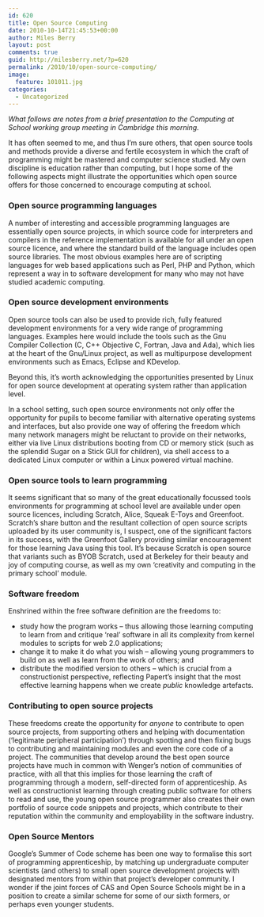 ```yaml
---
id: 620
title: Open Source Computing
date: 2010-10-14T21:45:53+00:00
author: Miles Berry
layout: post 
comments: true
guid: http://milesberry.net/?p=620
permalink: /2010/10/open-source-computing/
image:
  feature: 101011.jpg
categories:
  - Uncategorized
---
```

<p class="rteindent1">
  <em>What follows are notes from a brief presentation to the Computing at School working group meeting in Cambridge this morning.</em>
</p>

It has often seemed to me, and thus I’m sure others, that open source tools and methods provide a diverse and fertile ecosystem in which the craft of programming might be mastered and computer science studied. My own discipline is education rather than computing, but I hope some of the following aspects might illustrate the opportunities which open source offers for those concerned to encourage computing at school. <!--more-->

<!--break-->

### Open source programming languages

A number of interesting and accessible programming languages are essentially open source projects, in which source code for interpreters and compilers in the reference implementation is available for all under an open source licence, and where the standard build of the language includes open source libraries. The most obvious examples here are of scripting languages for web based applications such as Perl, PHP and Python, which represent a way in to software development for many who may not have studied academic computing.

### Open source development environments

Open source tools can also be used to provide rich, fully featured development environments for a very wide range of programming languages. Examples here would include the tools such as the Gnu Compiler Collection (C, C++ Objective C, Fortran, Java and Ada), which lies at the heart of the Gnu/Linux project, as well as multipurpose development environments such as Emacs, Eclipse and KDevelop.

Beyond this, it’s worth acknowledging the opportunities presented by Linux for open source development at operating system rather than application level.

In a school setting, such open source environments not only offer the opportunity for pupils to become familiar with alternative operating systems and interfaces, but also provide one way of offering the freedom which many network managers might be reluctant to provide on their networks, either via live Linux distributions booting from CD or memory stick (such as the splendid Sugar on a Stick GUI for children), via shell access to a dedicated Linux computer or within a Linux powered virtual machine.

### Open source tools to learn programming

It seems significant that so many of the great educationally focussed tools environments for programming at school level are available under open source licences, including Scratch, Alice, Squeak E-Toys and Greenfoot. Scratch’s share button and the resultant collection of open source scripts uploaded by its user community is, I suspect, one of the significant factors in its success, with the Greenfoot Gallery providing similar encouragement for those learning Java using this tool. It’s because Scratch is open source that variants such as BYOB Scratch, used at Berkeley for their beauty and joy of computing course, as well as my own ‘creativity and computing in the primary school’ module.

### Software freedom

Enshrined within the free software definition are the freedoms to:

  * study how the program works – thus allowing those learning computing to learn from and critique ‘real’ software in all its complexity from kernel modules to scripts for web 2.0 applications;
  * change it to make it do what you wish – allowing young programmers to build on as well as learn from the work of others; and
  * distribute the modified version to others – which is crucial from a constructionist perspective, reflecting Papert’s insight that the most effective learning happens when we create _public_ knowledge artefacts.

### Contributing to open source projects

These freedoms create the opportunity for _anyone_ to contribute to open source projects, from supporting others and helping with documentation (‘legitimate peripheral participation’) through spotting and then fixing bugs to contributing and maintaining modules and even the core code of a project. The communities that develop around the best open source projects have much in common with Wenger’s notion of communities of practice, with all that this implies for those learning the craft of programming through a modern, self-directed form of apprenticeship. As well as constructionist learning through creating public software for others to read and use, the young open source programmer also creates their own portfolio of source code snippets and projects, which contribute to their reputation within the community and employability in the software industry.

### Open Source Mentors

Google’s Summer of Code scheme has been one way to formalise this sort of programming apprenticeship, by matching up undergraduate computer scientists (and others) to small open source development projects with designated mentors from within that project’s developer community. I wonder if the joint forces of CAS and Open Source Schools might be in a position to create a similar scheme for some of our sixth formers, or perhaps even younger students.